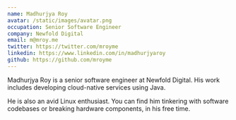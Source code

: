 ```yaml
---
name: Madhurjya Roy 
avatar: /static/images/avatar.png
occupation: Senior Software Engineer
company: Newfold Digital
email: m@mroy.me
twitter: https://twitter.com/mroyme
linkedin: https://www.linkedin.com/in/madhurjyaroy
github: https://github.com/mroyme
---
```


Madhurjya Roy is a senior software engineer at Newfold Digital. His work includes developing cloud-native services using Java.

He is also an avid Linux enthusiast. You can find him tinkering with software codebases or breaking hardware components, in his free time.
